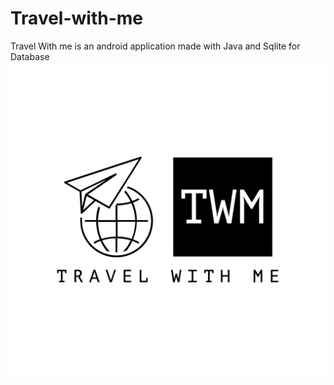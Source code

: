 # Travel-with-me
Travel With me is an android application made with Java
and Sqlite for Database
![alt text](screenshots/logo.png)
